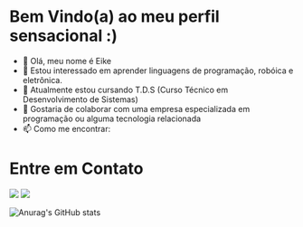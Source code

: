 # Bem Vindo(a) ao meu perfil sensacional :)

- 👋 Olá, meu nome é Eike
- 👀 Estou interessado em aprender linguagens de programação, robóica e eletrônica.
- 🌱 Atualmente estou cursando T.D.S (Curso Técnico em Desenvolvimento de Sistemas)
- 💞️ Gostaria de colaborar com uma empresa especializada em programação ou alguma tecnologia relacionada
- 📫 Como me encontrar:

# Entre em Contato
<div> 
  <!-- GMAIL -->
  <a href = "mailto:eikestradiotti@gmail.com"><img src="https://img.shields.io/badge/-Gmail-%23333?style=for-the-badge&logo=gmail&logoColor=white" target="_blank"></a>
  <!-- INSTAGRAM -->
  <a href="https://www.instagram.com/Eike_Hunter_" target="_blank"><img src="https://img.shields.io/badge/-Instagram-%23E4405F?style=for-the-badge&logo=instagram&logoColor=white" target="_blank"></a>
</div>

 ![Anurag's GitHub stats](https://github-readme-stats.vercel.app/api?username=eikedbr&show_icons=true&theme=midnight_purple)
 
<!---
eikedbr/eikedbr is a ✨ special ✨ repository because its `README.md` (this file) appears on your GitHub profile.
You can click the Preview link to take a look at your changes.
--->
